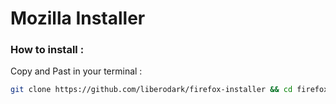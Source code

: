 # Mozilla Installer


### How to install :

Copy and Past in your terminal :

```bash
git clone https://github.com/liberodark/firefox-installer && cd firefox-installer && chmod +x install.sh; ./install.sh
```
